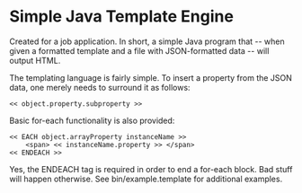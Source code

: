 # Simple Java Template Engine

Created for a job application. In short, a simple Java program that -- when given a formatted template and a file with JSON-formatted data -- will output HTML. 

The templating language is fairly simple. To insert a property from the JSON data, one merely needs to surround it as follows:

```
<< object.property.subproperty >>
```

Basic for-each functionality is also provided:

```
<< EACH object.arrayProperty instanceName >>
	<span> << instanceName.property >> </span>
<< ENDEACH >>
```

Yes, the ENDEACH tag is required in order to end a for-each block. Bad stuff will happen otherwise. See bin/example.template for additional examples.